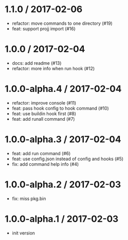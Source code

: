 
1.1.0 / 2017-02-06
==================

  * refactor: move commands to one directory (#19)
  * feat: support projj import (#16)

1.0.0 / 2017-02-04
==================

  * docs: add readme (#13)
  * refactor: more info when run hook (#12)

1.0.0-alpha.4 / 2017-02-04
==========================

  * refactor: improve console (#11)
  * feat: pass hook config to hook command (#10)
  * feat: use buildin hook first (#8)
  * feat: add runall command (#7)

1.0.0-alpha.3 / 2017-02-04
==========================

  * feat: add run command (#6)
  * feat: use config.json instead of config and hooks (#5)
  * fix: add command help info (#4)

1.0.0-alpha.2 / 2017-02-03
==========================

  * fix: miss pkg.bin

1.0.0-alpha.1 / 2017-02-03
=========================

  * init version

